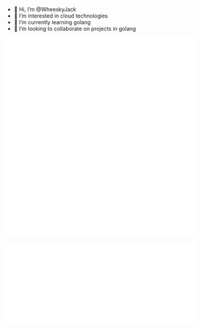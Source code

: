 - 👋 Hi, I’m @WheeskyJack
- 👀 I’m interested in cloud technologies
- 🌱 I’m currently learning golang
- 💞️ I’m looking to collaborate on projects in golang


![Metrics](/github-metrics.svg)


![Metrics1](/metrics.plugin.achievements.svg)
<!---
WheeskyJack/WheeskyJack is a ✨ special ✨ repository because its `README.md` (this file) appears on your GitHub profile.
You can click the Preview link to take a look at your changes.
--->
